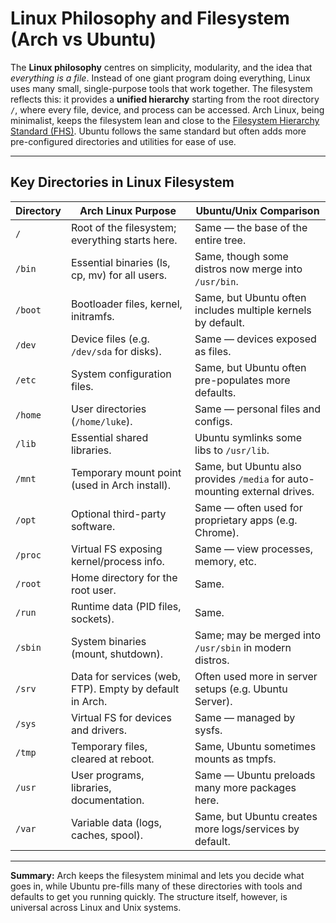 # Linux Philosophy and Filesystem (Arch vs Ubuntu)

The **Linux philosophy** centres on simplicity, modularity, and the idea that *everything is a file*. Instead of one giant program doing everything, Linux uses many small, single-purpose tools that work together. The filesystem reflects this: it provides a **unified hierarchy** starting from the root directory `/`, where every file, device, and process can be accessed. Arch Linux, being minimalist, keeps the filesystem lean and close to the [Filesystem Hierarchy Standard (FHS)](https://refspecs.linuxfoundation.org/FHS_3.0/fhs/index.html). Ubuntu follows the same standard but often adds more pre-configured directories and utilities for ease of use.

---

## Key Directories in Linux Filesystem

| Directory | Arch Linux Purpose                                      | Ubuntu/Unix Comparison                                                     |
| --------- | ------------------------------------------------------- | -------------------------------------------------------------------------- |
| `/`       | Root of the filesystem; everything starts here.         | Same — the base of the entire tree.                                        |
| `/bin`    | Essential binaries (ls, cp, mv) for all users.          | Same, though some distros now merge into `/usr/bin`.                       |
| `/boot`   | Bootloader files, kernel, initramfs.                    | Same, but Ubuntu often includes multiple kernels by default.               |
| `/dev`    | Device files (e.g. `/dev/sda` for disks).               | Same — devices exposed as files.                                           |
| `/etc`    | System configuration files.                             | Same, but Ubuntu often pre-populates more defaults.                        |
| `/home`   | User directories (`/home/luke`).                        | Same — personal files and configs.                                         |
| `/lib`    | Essential shared libraries.                             | Ubuntu symlinks some libs to `/usr/lib`.                                   |
| `/mnt`    | Temporary mount point (used in Arch install).           | Same, but Ubuntu also provides `/media` for auto-mounting external drives. |
| `/opt`    | Optional third-party software.                          | Same — often used for proprietary apps (e.g. Chrome).                      |
| `/proc`   | Virtual FS exposing kernel/process info.                | Same — view processes, memory, etc.                                        |
| `/root`   | Home directory for the root user.                       | Same.                                                                      |
| `/run`    | Runtime data (PID files, sockets).                      | Same.                                                                      |
| `/sbin`   | System binaries (mount, shutdown).                      | Same; may be merged into `/usr/sbin` in modern distros.                    |
| `/srv`    | Data for services (web, FTP). Empty by default in Arch. | Often used more in server setups (e.g. Ubuntu Server).                     |
| `/sys`    | Virtual FS for devices and drivers.                     | Same — managed by sysfs.                                                   |
| `/tmp`    | Temporary files, cleared at reboot.                     | Same, Ubuntu sometimes mounts as tmpfs.                                    |
| `/usr`    | User programs, libraries, documentation.                | Same — Ubuntu preloads many more packages here.                            |
| `/var`    | Variable data (logs, caches, spool).                    | Same, but Ubuntu creates more logs/services by default.                    |

---

**Summary:** Arch keeps the filesystem minimal and lets you decide what goes in, while Ubuntu pre-fills many of these directories with tools and defaults to get you running quickly. The structure itself, however, is universal across Linux and Unix systems.
